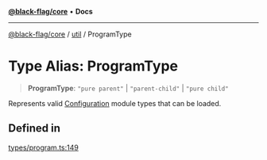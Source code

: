 [**@black-flag/core**](../../README.md) • **Docs**

***

[@black-flag/core](../../README.md) / [util](../README.md) / ProgramType

# Type Alias: ProgramType

> **ProgramType**: `"pure parent"` \| `"parent-child"` \| `"pure child"`

Represents valid [Configuration](../../index/type-aliases/Configuration.md) module types that can be loaded.

## Defined in

[types/program.ts:149](https://github.com/Xunnamius/black-flag/blob/cdc6af55387aac92b7d9fc16a57790068e4b6d49/types/program.ts#L149)

